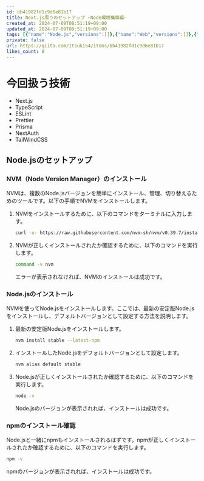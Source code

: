 ```yaml
---
id: bb41982fd1c9d6e81b17
title: Next.js周りのセットアップ ~Node環境構築編~
created_at: 2024-07-09T08:51:19+09:00
updated_at: 2024-07-09T08:51:19+09:00
tags: [{"name":"Node.js","versions":[]},{"name":"Web","versions":[]},{"name":"Next.js","versions":[]}]
private: false
url: https://qiita.com/Itsuki54/items/bb41982fd1c9d6e81b17
likes_count: 0
---
```


# 今回扱う技術
- Next.js
- TypeScript
- ESLint
- Prettier
- Prisma
- NextAuth
- TailWindCSS

## Node.jsのセットアップ

### NVM（Node Version Manager）のインストール

NVMは、複数のNode.jsバージョンを簡単にインストール、管理、切り替えるためのツールです。以下の手順でNVMをインストールします。

1. NVMをインストールするために、以下のコマンドをターミナルに入力します。
   ```zsh
   curl -o- https://raw.githubusercontent.com/nvm-sh/nvm/v0.39.7/install.sh | bash
   ```

2. NVMが正しくインストールされたか確認するために、以下のコマンドを実行します。
   ```zsh
   command -v nvm
   ```
   エラーが表示されなければ、NVMのインストールは成功です。

### Node.jsのインストール

NVMを使ってNode.jsをインストールします。ここでは、最新の安定版Node.jsをインストールし、デフォルトバージョンとして設定する方法を説明します。

1. 最新の安定版Node.jsをインストールします。
   ```zsh
   nvm install stable --latest-npm
   ```

2. インストールしたNode.jsをデフォルトバージョンとして設定します。
   ```zsh
   nvm alias default stable
   ```

3. Node.jsが正しくインストールされたか確認するために、以下のコマンドを実行します。
   ```zsh
   node -v
   ```
   Node.jsのバージョンが表示されれば、インストールは成功です。

### npmのインストール確認

Node.jsと一緒にnpmもインストールされるはずです。npmが正しくインストールされたか確認するために、以下のコマンドを実行します。

```zsh
npm -v
```
npmのバージョンが表示されれば、インストールは成功です。

